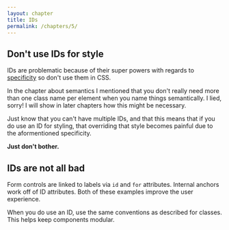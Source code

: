 ```yaml
---
layout: chapter
title: IDs
permalink: /chapters/5/
---
```


## Don't use IDs for style

IDs are problematic because of their super powers with regards to [specificity](http://www.w3.org/TR/css3-selectors/#specificity) so don't use them in CSS.

In the chapter about semantics I mentioned that you don't really need more than one class name per element when you name things semantically. I lied, sorry! I will show in later chapters how this might be necessary.

Just know that you can't have multiple IDs, and that this means that if you do use an ID for styling, that overriding that style becomes painful due to the aformentioned specificity.

**Just don't bother.**

## IDs are not all bad

Form controls are linked to labels via `id` and `for` attributes. Internal anchors work off of ID attributes. Both of these examples improve the user experience.

When you do use an ID, use the same conventions as described for classes. This helps keep components modular.